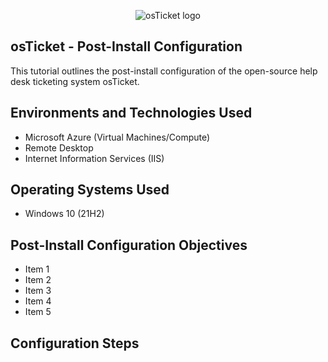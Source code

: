 <p align="center">
<img src="https://i.imgur.com/Clzj7Xs.png" alt="osTicket logo"/>
</p>

## osTicket - Post-Install Configuration
This tutorial outlines the post-install configuration of the open-source help desk ticketing system osTicket.

## Environments and Technologies Used

- Microsoft Azure (Virtual Machines/Compute)
- Remote Desktop
- Internet Information Services (IIS)

## Operating Systems Used 

- Windows 10 (21H2)

## Post-Install Configuration Objectives

- Item 1
- Item 2
- Item 3
- Item 4
- Item 5

## Configuration Steps
